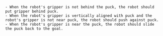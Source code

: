 
    - When the robot's gripper is not behind the puck, the robot should put gripper behind puck.
    - When the robot's gripper is vertically aligned with puck and the robot's gripper is not near puck, the robot should push against puck.
    - When the robot's gripper is near the puck, the robot should slide the puck back to the goal.